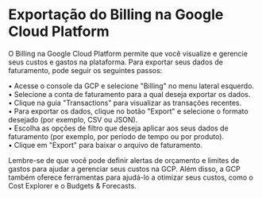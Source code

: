 # Exportação do Billing na Google Cloud Platform

O Billing na Google Cloud Platform permite que você visualize e gerencie seus custos e gastos na plataforma. Para exportar seus dados de faturamento, pode seguir os seguintes passos:

• Acesse o console da GCP e selecione "Billing" no menu lateral esquerdo.
<br>
• Selecione a conta de faturamento para a qual deseja exportar os dados.
<br>
• Clique na guia "Transactions" para visualizar as transações recentes.
<br>
• Para exportar os dados, clique no botão "Export" e selecione o formato desejado (por exemplo, CSV ou JSON).
<br>
• Escolha as opções de filtro que deseja aplicar aos seus dados de faturamento (por exemplo, por período de tempo ou por produto).
<br>
• Clique em "Export" para baixar o arquivo de faturamento.

Lembre-se de que você pode definir alertas de orçamento e limites de gastos para ajudar a gerenciar seus custos na GCP. Além disso, a GCP também oferece ferramentas para ajudá-lo a otimizar seus custos, como o Cost Explorer e o Budgets & Forecasts.

